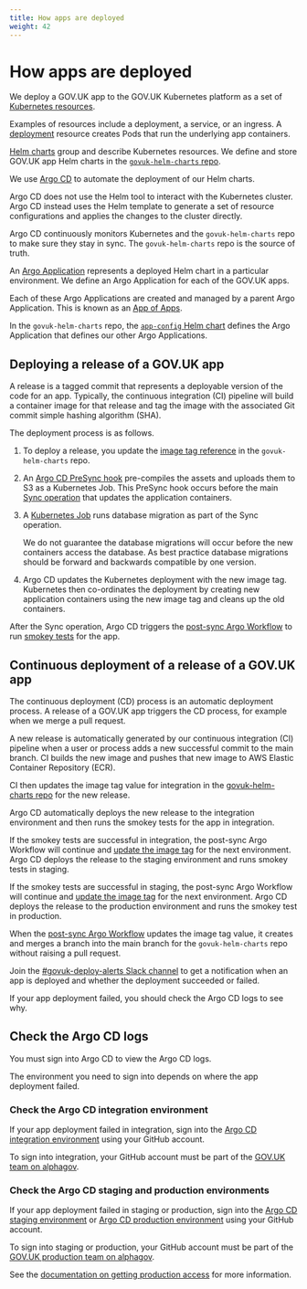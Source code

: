 ```yaml
---
title: How apps are deployed
weight: 42
---
```


# How apps are deployed

We deploy a GOV.UK app to the GOV.UK Kubernetes platform as a set of [Kubernetes resources](https://kubernetes.io/docs/concepts/configuration/manage-resources-containers/).

Examples of resources include a deployment, a service, or an ingress. A [deployment](https://kubernetes.io/docs/concepts/workloads/controllers/deployment/) resource creates Pods that run the underlying app containers.

[Helm charts](https://helm.sh/docs/topics/charts/) group and describe Kubernetes resources. We define and store GOV.UK app Helm charts in the [`govuk-helm-charts` repo](https://github.com/alphagov/govuk-helm-charts).

We use [Argo CD](https://argo-cd.readthedocs.io/en/stable/) to automate the deployment of our Helm charts.

Argo CD does not use the Helm tool to interact with the Kubernetes cluster. Argo CD instead uses the Helm template to generate a set of resource configurations and applies the changes to the cluster directly.

Argo CD continuously monitors Kubernetes and the `govuk-helm-charts` repo to make sure they stay in sync. The `govuk-helm-charts` repo is the source of truth.

An [Argo Application](https://argo-cd.readthedocs.io/en/stable/operator-manual/declarative-setup/#applications) represents a deployed Helm chart in a particular environment. We define an Argo Application for each of the GOV.UK apps.

Each of these Argo Applications are created and managed by a parent Argo Application. This is known as an [App of Apps](https://argo-cd.readthedocs.io/en/stable/operator-manual/declarative-setup/#app-of-apps).

In the `govuk-helm-charts` repo, the [`app-config` Helm chart](https://github.com/alphagov/govuk-helm-charts/tree/main/charts/app-config) defines the Argo Application that defines our other Argo Applications.

## Deploying a release of a GOV.UK app

A release is a tagged commit that represents a deployable version of the code for an app. Typically, the continuous integration (CI) pipeline will build a container image for that release and tag the image with the associated Git commit simple hashing algorithm (SHA).

The deployment process is as follows.

1. To deploy a release, you update the [image tag reference](https://github.com/alphagov/govuk-helm-charts/tree/main/charts/app-config/image-tags) in the `govuk-helm-charts` repo.

1. An [Argo CD PreSync hook](https://argo-cd.readthedocs.io/en/stable/user-guide/resource_hooks/) pre-compiles the assets and uploads them to S3 as a Kubernetes Job. This PreSync hook occurs before the main [Sync operation](https://argo-cd.readthedocs.io/en/stable/user-guide/sync-options/) that updates the application containers.

1. A [Kubernetes Job](https://github.com/alphagov/govuk-helm-charts/blob/main/charts/generic-govuk-app/templates/dbmigration-job.yaml) runs database migration as part of the Sync operation.

     We do not guarantee the database migrations will occur before the new containers access the database. As best practice database migrations should be forward and backwards compatible by one version.

1. Argo CD updates the Kubernetes deployment with the new image tag. Kubernetes then co-ordinates the deployment by creating new application containers using the new image tag and cleans up the old containers.

After the Sync operation, Argo CD triggers the [post-sync Argo Workflow](https://github.com/alphagov/govuk-helm-charts/blob/main/charts/argo-workflows/templates/post-sync-workflow.yaml) to run [smokey tests](https://github.com/alphagov/smokey) for the app.

## Continuous deployment of a release of a GOV.UK app

The continuous deployment (CD) process is an automatic deployment process. A release of a GOV.UK app triggers the CD process, for example when we merge a pull request.

A new release is automatically generated by our continuous integration (CI) pipeline when a user or process adds a new successful commit to the main branch. CI builds the new image and pushes that new image to AWS Elastic Container Repository (ECR).

CI then updates the image tag value for integration in the [govuk-helm-charts repo](https://github.com/alphagov/govuk-helm-charts/tree/main/charts/app-config/image-tags/integration) for the new release.

Argo CD automatically deploys the new release to the integration environment and then runs the smokey tests for the app in integration.

If the smokey tests are successful in integration, the post-sync Argo Workflow will continue and [update the image tag](https://github.com/alphagov/govuk-helm-charts/blob/main/charts/argo-workflows/templates/update-image-tag.yaml) for the next environment. Argo CD deploys the release to the staging environment and runs smokey tests in staging.

If the smokey tests are successful in staging, the post-sync Argo Workflow will continue and [update the image tag](https://github.com/alphagov/govuk-helm-charts/blob/main/charts/argo-workflows/templates/update-image-tag.yaml) for the next environment. Argo CD deploys the release to the production environment and runs the smokey test in production.

When the [post-sync Argo Workflow](https://github.com/alphagov/govuk-helm-charts/blob/main/charts/argo-workflows/templates/update-image-tag.yaml) updates the image tag value, it creates and merges a branch into the main branch for the `govuk-helm-charts` repo without raising a pull request.

Join the [#govuk-deploy-alerts Slack channel](https://gds.slack.com/archives/C01EE7US9R6) to get a notification when an app is deployed and whether the deployment succeeded or failed.

If your app deployment failed, you should check the Argo CD logs to see why.

## Check the Argo CD logs

You must sign into Argo CD to view the Argo CD logs.

The environment you need to sign into depends on where the app deployment failed.

### Check the Argo CD integration environment

If your app deployment failed in integration, sign into the [Argo CD integration environment](https://argo.eks.integration.govuk.digital/) using your GitHub account.

To sign into integration, your GitHub account must be part of the [GOV.UK team on alphagov](https://github.com/orgs/alphagov/teams/gov-uk).

### Check the Argo CD staging and production environments

If your app deployment failed in staging or production, sign into the [Argo CD staging environment](https://argo.eks.staging.govuk.digital/) or [Argo CD production environment](https://argo.eks.production.govuk.digital/) using your GitHub account.

To sign into staging or production, your GitHub account must be part of the [GOV.UK production team on alphagov](https://github.com/orgs/alphagov/teams/gov-uk-production).

See the [documentation on getting production access](https://docs.publishing.service.gov.uk/manual/rules-for-getting-production-access.html) for more information.

